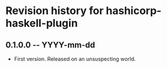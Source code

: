 # Revision history for hashicorp-haskell-plugin

## 0.1.0.0 -- YYYY-mm-dd

* First version. Released on an unsuspecting world.
